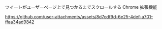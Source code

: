 ツイートがユーザーページ上で見つかるまでスクロールする Chrome 拡張機能

https://github.com/user-attachments/assets/8d7cdf9d-6e25-4def-a701-ffaa34ad9842


